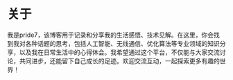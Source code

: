 # 关于
我是pride7，该博客用于记录和分享我的生活感悟、技术见解。在这里，你会找到我对各种话题的思考，包括人工智能、无线通信、优化算法等专业领域的知识分享，以及我在日常生活中的心得体会。我希望通过这个平台，不仅能与大家交流讨论，共同进步，还能留下自己成长的足迹。欢迎交流互动，一起探索更多有趣的世界！

<!-- ::github{repo="pride7/pride7.github.io"} -->